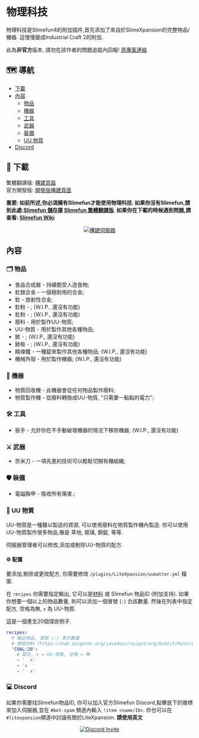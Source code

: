 # 物理科技
物理科技是Slimefun4的附加插件,首先添加了來自於SlimeXpansion的完整物品/機器. 這慢慢變成Industrial Craft 2的附加.

此為**非官方**版本, 請勿在該作者的問題追蹤內回報!
[原專案連結](https://github.com/Slimefun-Addon-Community/LiteXpansion)
## :world_map: 導航
* [下載](#floppy_disk-下載)
* [內容](#內容)
  * [物品](#card_index_dividers-物品)
  * [機器](#electric_plug-機器)
  * [工具](#hammer_and_wrench-工具)
  * [武器](#crossed_swords-武器)
  * [裝備](#shield-裝備)
  * [UU 物質](#brain-uu-物質)
* [Discord](#computer-discord)

## :floppy_disk: 下載
繁體翻譯版: [構建頁面](https://xmikux.github.io/builds/SlimeTraditionalTranslation/LiteXpansion/master)<br>
官方開發版: [開發版構建頁面](https://thebusybiscuit.github.io/builds/J3fftw1/LiteXpansion/master/)

**重要: 如前所述,你必須擁有Slimefun才能使用物理科技. 如果你沒有Slimefun,請到此處:[Slimefun 儲存庫](https://github.com/Slimefun/Slimefun4) [Slimefun 繁體翻譯版](https://github.com/xMikux/Slimefun4). 如果你在下載的時候遇到問題,請查看: [Slimefun Wiki](https://github.com/Slimefun/Slimefun4/wiki/Installing-Slimefun)**

<p align="center">
  <a href="https://xmikux.github.io/builds/SlimeTraditionalTranslation/LiteXpansion/master/">
    <img src="https://xmikux.github.io/builds/SlimeTraditionalTranslation/LiteXpansion/master/badge.svg" alt="構建伺服器"/>
  </a>
</p>

## 內容
### :card_index_dividers: 物品
- 食品合成器 - 持續飽受人造食物;
- 釷鎂合金 - 一個極耐用的合金;
- 釷 - 放射性合金;
- 釷粉 - ; (W.I.P., 還沒有功能)
- 釷粉 - ; (W.I.P., 還沒有功能)
- 廢料 - 用於製作UU-物質;
- UU-物質 - 用於製作其他各種物品;
- 銥 - ; (W.I.P., 還沒有功能)
- 銥板 - ; (W.I.P., 還沒有功能)
- 精煉鐵 - 一種錠來製作其他各種物品; (W.I.P., 還沒有功能)
- 機械外殼 - 用於製作機器; (W.I.P., 還沒有功能)

### :electric_plug: 機器
- 物質回收機 - 此機器會從任何物品製作廢料;
- 物質製作機 - 從廢料轉換成UU-物質, "只需要一點點的電力";

### :hammer_and_wrench: 工具
- 扳手 - 允許你在不手動破壞機器的情況下移除機器; (W.I.P., 還沒有功能)

### :crossed_swords: 武器
- 奈米刀 - 一項先進的技術可以輕鬆切開有機組織;

### :shield: 裝備
- 電磁胸甲 - 吸收所有傷害.;

### :brain: UU 物質
UU-物質是一種難以製造的資源, 可以使用廢料在物質製作機內製造. 你可以使用UU-物質製作很多物品,像是 草地, 玻璃, 銅錠, 等等.

伺服器管理者可以修改,添加或刪除UU-物質的配方.
#### :gear: 配置
要添加,刪除或更改配方, 你需要修改 `/plugins/LiteXpansion/uumatter.yml` 檔案.

在 `recipes` 你需要指定輸出, 它可以是[材料](https://hub.spigotmc.org/javadocs/spigot/org/bukkit/Material.html) 或 Slimefun 物品ID (附加支持). 如果你想要一個以上的物品數量, 則可以添加一個冒號 (`:`) 合該數量. 然後在列表中指定配方, 空格為無, `x` 為 UU-物質.

這是一個產生20個煤炭例子.
```yaml
recipes:
  # 輸出物品, 冒號 (:) 表示數量
  # 接受材料 (https://hub.spigotmc.org/javadocs/spigot/org/bukkit/Material.html) 或 Slimefun 物品ID
  'COAL:20':
    # 配方, x = UU-物質, 空格 = 無
    - '  x'
    - 'x  '
    - '  x'
```

### :computer: Discord
如果你需要找Slimefun物品ID, 你可以加入官方Slimefun Discord,點擊底下的徵標來加入伺服器,並在 `#bot-spam` 頻道內輸入 `!item <name/ID>`.
你也可以在`#litexpansion`頻道中討論有關於LiteXpansion. **請使用英文**

<p align="center">
  <a href="https://discord.gg/slimefun">
    <img src="https://discordapp.com/api/guilds/565557184348422174/widget.png?style=banner3" alt="Discord Invite"/>
  </a>
</p>
